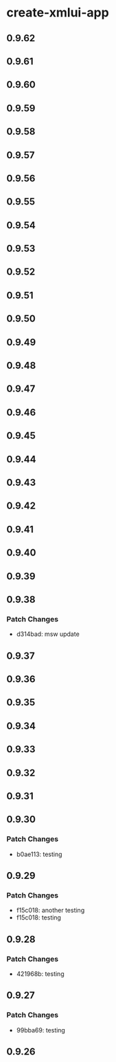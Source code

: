 # create-xmlui-app

## 0.9.62

## 0.9.61

## 0.9.60

## 0.9.59

## 0.9.58

## 0.9.57

## 0.9.56

## 0.9.55

## 0.9.54

## 0.9.53

## 0.9.52

## 0.9.51

## 0.9.50

## 0.9.49

## 0.9.48

## 0.9.47

## 0.9.46

## 0.9.45

## 0.9.44

## 0.9.43

## 0.9.42

## 0.9.41

## 0.9.40

## 0.9.39

## 0.9.38

### Patch Changes

- d314bad: msw update

## 0.9.37

## 0.9.36

## 0.9.35

## 0.9.34

## 0.9.33

## 0.9.32

## 0.9.31

## 0.9.30

### Patch Changes

- b0ae113: testing

## 0.9.29

### Patch Changes

- f15c018: another testing
- f15c018: testing

## 0.9.28

### Patch Changes

- 421968b: testing

## 0.9.27

### Patch Changes

- 99bba69: testing

## 0.9.26
